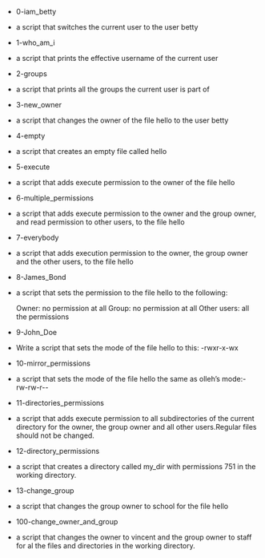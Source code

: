 * 0-iam_betty
- a script that switches the current user to the user betty

* 1-who_am_i
- a script that prints the effective username of the current user

* 2-groups
- a script that prints all the groups the current user is part of

* 3-new_owner
-  a script that changes the owner of the file hello to the user betty

* 4-empty
-  a script that creates an empty file called hello

* 5-execute
- a script that adds execute permission to the owner of the file hello

* 6-multiple_permissions
- a script that adds execute permission to the owner and the group owner, and read permission to other users, to the file hello

* 7-everybody
- a script that adds execution permission to the owner, the group owner and the other users, to the file hello

* 8-James_Bond
- a script that sets the permission to the file hello to the following:

    Owner: no permission at all
    Group: no permission at all
    Other users: all the permissions

* 9-John_Doe
- Write a script that sets the mode of the file hello to this: -rwxr-x-wx

* 10-mirror_permissions
- a script that sets the mode of the file hello the same as olleh’s mode:-rw-rw-r-- 

* 11-directories_permissions
- a script that adds execute permission to all subdirectories of the current directory for the owner, the group owner and all other users.Regular files should not be changed.

* 12-directory_permissions
- a script that creates a directory called my_dir with permissions 751 in the working directory.

* 13-change_group
- a script that changes the group owner to school for the file hello

* 100-change_owner_and_group
- a script that changes the owner to vincent and the group owner to staff for al the files and directories in the working directory.

